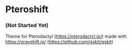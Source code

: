 # Pteroshift
### (Not Started Yet) 
Theme for Pterodactyl (https://pterodactyl.io/) made with https://grayshift.io/ (https://github.com/gskit/gskit)
